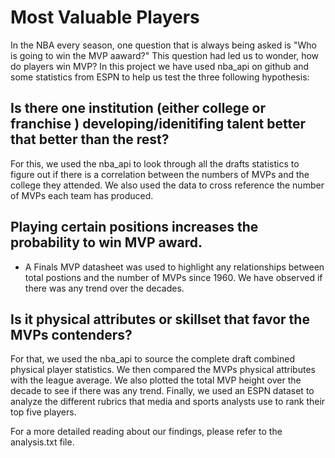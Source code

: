 # Most Valuable Players

In the NBA every season, one question that is always being asked is "Who is going to win the MVP aaward?"
This question had led us to wonder, how do players win MVP? 
In this project we have used nba_api on github and some statistics from ESPN to help us test the three following hypothesis:

## Is there one institution (either college or franchise ) developing/idenitifing talent better that better than the rest?

For this, we used the nba_api to look through all the drafts statistics to figure out if there is a correlation between the numbers of MVPs and the college they attended.
We also used the data to cross reference the number of MVPs each team has produced.

## Playing certain positions increases the probability to win MVP award.

* A Finals MVP datasheet was used to highlight any relationships between total postions and the number of MVPs since 1960. We have observed if there was any trend over the decades.

## Is it physical attributes or skillset that favor the MVPs contenders?

For that, we used the nba_api to source the complete draft combined physical player statistics. We then compared the MVPs physical attributes with the league average. 
We also plotted the total MVP height over the decade to see if there was any trend. 
Finally, we used an ESPN dataset to analyze the different rubrics that media and sports analysts use to rank their top five players. 


For a more detailed reading about our findings, please refer to the analysis.txt file.

